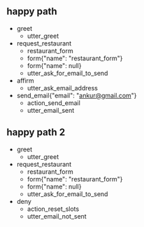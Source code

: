 ## happy path
* greet
    - utter_greet
* request_restaurant
    - restaurant_form
    - form{"name": "restaurant_form"}
    - form{"name": null}
    - utter_ask_for_email_to_send
* affirm
    - utter_ask_email_address
* send_email{"email": "ankur@gmail.com"}
    - action_send_email
    - utter_email_sent

## happy path 2
* greet
    - utter_greet
* request_restaurant
    - restaurant_form
    - form{"name": "restaurant_form"}
    - form{"name": null}
    - utter_ask_for_email_to_send
* deny
    - action_reset_slots
    - utter_email_not_sent

